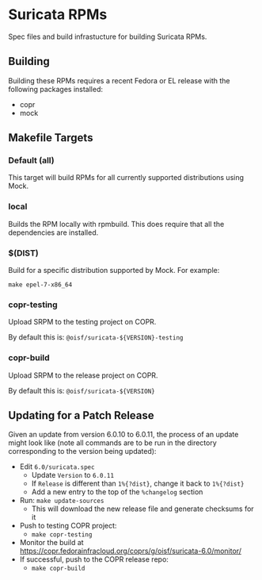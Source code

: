 # Suricata RPMs

Spec files and build infrastucture for building Suricata RPMs.

## Building

Building these RPMs requires a recent Fedora or EL release with the
following packages installed:
- copr
- mock

## Makefile Targets

### Default (all)

This target will build RPMs for all currently supported distributions
using Mock.

### local

Builds the RPM locally with rpmbuild. This does require that all the
dependencies are installed.

### $(DIST)

Build for a specific distribution supported by Mock. For example:

```
make epel-7-x86_64
```

### copr-testing

Upload SRPM to the testing project on COPR.

By default this is: `@oisf/suricata-${VERSION}-testing`

### copr-build

Upload SRPM to the release project on COPR.

By default this is: `@oisf/suricata-${VERSION}`

## Updating for a Patch Release

Given an update from version 6.0.10 to 6.0.11, the process of an
update might look like (note all commands are to be run in the
directory corresponding to the version being updated):

- Edit `6.0/suricata.spec`
  - Update `Version` to `6.0.11`
  - If `Release` is different than `1%{?dist}`, change it back to `1%{?dist}`
  - Add a new entry to the top of the `%changelog` section
- Run: `make update-sources`
  - This will download the new release file and generate checksums for
    it
- Push to testing COPR project:
  - `make copr-testing`
- Monitor the build at https://copr.fedorainfracloud.org/coprs/g/oisf/suricata-6.0/monitor/
- If successful, push to the COPR release repo:
  - `make copr-build`

